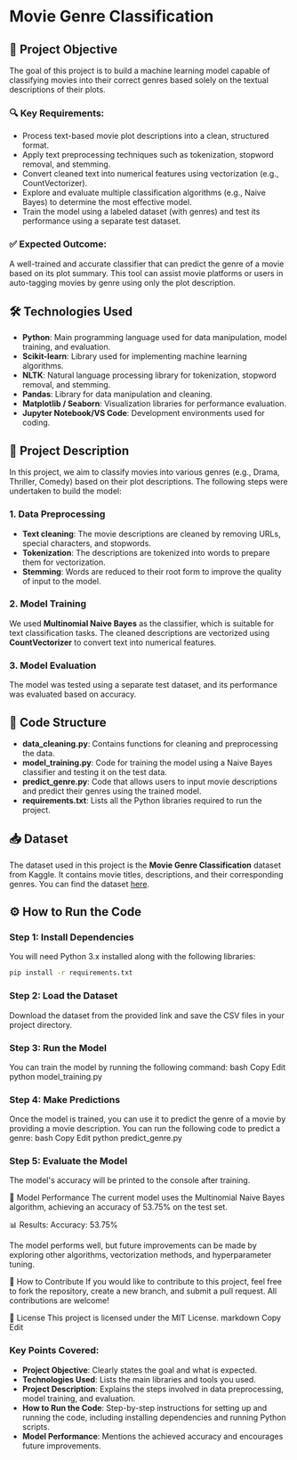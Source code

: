 # Movie Genre Classification

## 🎯 Project Objective

The goal of this project is to build a machine learning model capable of classifying movies into their correct genres based solely on the textual descriptions of their plots.

### 🔍 Key Requirements:
- Process text-based movie plot descriptions into a clean, structured format.
- Apply text preprocessing techniques such as tokenization, stopword removal, and stemming.
- Convert cleaned text into numerical features using vectorization (e.g., CountVectorizer).
- Explore and evaluate multiple classification algorithms (e.g., Naive Bayes) to determine the most effective model.
- Train the model using a labeled dataset (with genres) and test its performance using a separate test dataset.

### ✅ Expected Outcome:
A well-trained and accurate classifier that can predict the genre of a movie based on its plot summary. This tool can assist movie platforms or users in auto-tagging movies by genre using only the plot description.

## 🛠️ Technologies Used

- **Python**: Main programming language used for data manipulation, model training, and evaluation.
- **Scikit-learn**: Library used for implementing machine learning algorithms.
- **NLTK**: Natural language processing library for tokenization, stopword removal, and stemming.
- **Pandas**: Library for data manipulation and cleaning.
- **Matplotlib / Seaborn**: Visualization libraries for performance evaluation.
- **Jupyter Notebook/VS Code**: Development environments used for coding.

## 📝 Project Description

In this project, we aim to classify movies into various genres (e.g., Drama, Thriller, Comedy) based on their plot descriptions. The following steps were undertaken to build the model:

### 1. Data Preprocessing
- **Text cleaning**: The movie descriptions are cleaned by removing URLs, special characters, and stopwords.
- **Tokenization**: The descriptions are tokenized into words to prepare them for vectorization.
- **Stemming**: Words are reduced to their root form to improve the quality of input to the model.

### 2. Model Training
We used **Multinomial Naive Bayes** as the classifier, which is suitable for text classification tasks. The cleaned descriptions are vectorized using **CountVectorizer** to convert text into numerical features.

### 3. Model Evaluation
The model was tested using a separate test dataset, and its performance was evaluated based on accuracy.

## 🧩 Code Structure

- **data_cleaning.py**: Contains functions for cleaning and preprocessing the data.
- **model_training.py**: Code for training the model using a Naive Bayes classifier and testing it on the test data.
- **predict_genre.py**: Code that allows users to input movie descriptions and predict their genres using the trained model.
- **requirements.txt**: Lists all the Python libraries required to run the project.

## 📥 Dataset

The dataset used in this project is the **Movie Genre Classification** dataset from Kaggle. It contains movie titles, descriptions, and their corresponding genres. You can find the dataset [here](https://www.kaggle.com/code/youssefelbadry10/movie-genre-classification/input).

## ⚙️ How to Run the Code

### Step 1: Install Dependencies
You will need Python 3.x installed along with the following libraries:
```bash
pip install -r requirements.txt
```

### Step 2: Load the Dataset
Download the dataset from the provided link and save the CSV files in your project directory.

### Step 3: Run the Model
You can train the model by running the following command:
bash
Copy
Edit
python model_training.py

### Step 4: Make Predictions
Once the model is trained, you can use it to predict the genre of a movie by providing a movie description. You can run the following code to predict a genre:
bash
Copy
Edit
python predict_genre.py

### Step 5: Evaluate the Model
The model's accuracy will be printed to the console after training.

🔬 Model Performance
The current model uses the Multinomial Naive Bayes algorithm, achieving an accuracy of 53.75% on the test set.

📊 Results:
Accuracy: 53.75%

The model performs well, but future improvements can be made by exploring other algorithms, vectorization methods, and hyperparameter tuning.

📝 How to Contribute
If you would like to contribute to this project, feel free to fork the repository, create a new branch, and submit a pull request. All contributions are welcome!

📄 License
This project is licensed under the MIT License.
markdown
Copy
Edit

### Key Points Covered:
- **Project Objective**: Clearly states the goal and what is expected.
- **Technologies Used**: Lists the main libraries and tools you used.
- **Project Description**: Explains the steps involved in data preprocessing, model training, and evaluation.
- **How to Run the Code**: Step-by-step instructions for setting up and running the code, including installing dependencies and running Python scripts.
- **Model Performance**: Mentions the achieved accuracy and encourages future improvements.
